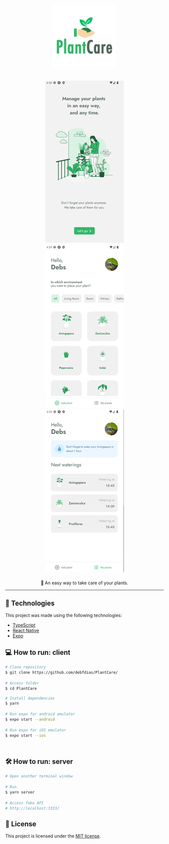 
<p align="center">
   <img src="./.github/logo.png" alt="plantcare"/ width="200px">
</p>

<h1 align="center">
    <img alt = "Screen1" src = "./.github/screen1.png" width = "250px" />
    <img alt = "Screen2" src = "./.github/screen2.png" width = "250px" />
    <img alt = "Screen3" src = "./.github/screen3.png" width = "250px" height ="515px" />
</h1>

<p align="center">
 🌱 An easy way to take care of your plants.
  <br>
</p>

---

## :rocket: Technologies
This project was made using the following technologies:

* [TypeScript](https://www.typescriptlang.org/)      
* [React Native](https://reactnative.dev/)      
* [Expo](https://expo.dev/)


## :computer: How to run: client

```bash
# Clone repository
$ git clone https://github.com/debfdias/PlantCare/

# Access folder 
$ cd PlantCare
```

```bash
# Install dependencies
$ yarn

# Run expo for android emulator
$ expo start --android

# Run expo for iOS emulator
$ expo start --ios

```
<br>

## 🛠️ How to run: server

```bash
# Open another terminal window

# Run
$ yarn server

# Access fake API 
# http://localhost:3333/
```



## :page_facing_up: License

This project is licensed under the [MIT license](./LICENSE.md).
